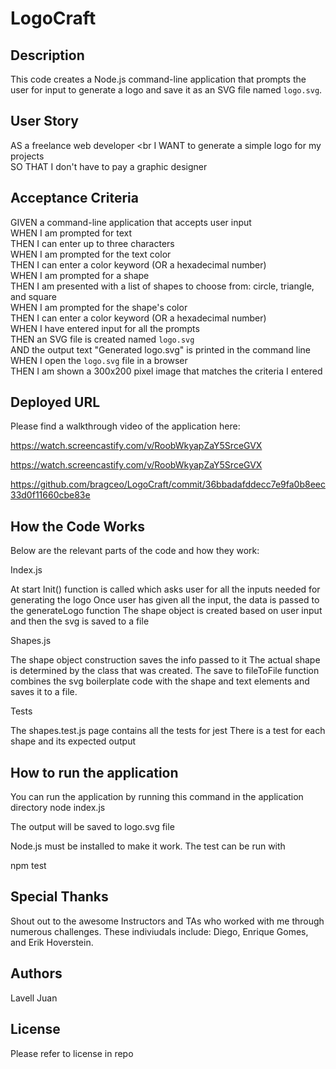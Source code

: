 # LogoCraft

## Description 

This code creates a Node.js command-line application that prompts the user for input to generate a logo and save it as an SVG file named `logo.svg`. 

## User Story

AS a freelance web developer <br
I WANT to generate a simple logo for my projects <br>
SO THAT I don't have to pay a graphic designer <br>

## Acceptance Criteria

GIVEN a command-line application that accepts user input <br>
WHEN I am prompted for text <br>
THEN I can enter up to three characters <br>
WHEN I am prompted for the text color <br>
THEN I can enter a color keyword (OR a hexadecimal number) <br>
WHEN I am prompted for a shape <br>
THEN I am presented with a list of shapes to choose from: circle, triangle, and square <br>
WHEN I am prompted for the shape's color <br>
THEN I can enter a color keyword (OR a hexadecimal number) <br>
WHEN I have entered input for all the prompts <br>
THEN an SVG file is created named `logo.svg` <br>
AND the output text "Generated logo.svg" is printed in the command line <br>
WHEN I open the `logo.svg` file in a browser <br>
THEN I am shown a 300x200 pixel image that matches the criteria I entered <br>




## Deployed URL

Please find a walkthrough video of the application here:

https://watch.screencastify.com/v/RoobWkyapZaY5SrceGVX

https://watch.screencastify.com/v/RoobWkyapZaY5SrceGVX


https://github.com/bragceo/LogoCraft/commit/36bbadafddecc7e9fa0b8eec33d0f11660cbe83e



## How the Code Works

Below are the relevant parts of the code and how they work:

Index.js
 
At start Init() function is called which asks user for all the inputs needed for generating the logo
Once user has given all the input, the data is passed to the generateLogo function
The shape object is created based on user input and then the svg is saved to a file
 
Shapes.js
 
The shape object construction saves the info passed to it
The actual shape is determined by the class that was created.
The save to fileToFile function combines the svg boilerplate code with the shape and text elements and saves it to a file.
 
Tests
 
The shapes.test.js page contains all the tests for jest
There is a test for each shape and its expected output
 

## How to run the application
 
You can run the application by running this command in the application directory
node index.js

The output will be saved to logo.svg file
 
Node.js must be installed to make it work.
The test can be run with 

npm test



## Special Thanks 

Shout out to the awesome Instructors and TAs who worked with me through numerous challenges. These indiviudals include: Diego, Enrique Gomes, and Erik Hoverstein. 



## Authors 

Lavell Juan<br>




## License 

Please refer to license in repo 
